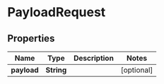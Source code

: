 

# PayloadRequest


## Properties

| Name | Type | Description | Notes |
|------------ | ------------- | ------------- | -------------|
|**payload** | **String** |  |  [optional] |



